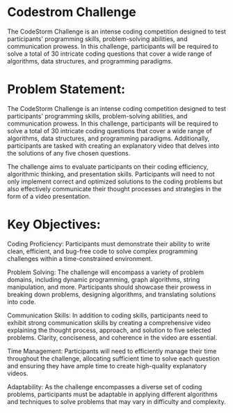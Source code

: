 # Codestrom Challenge
The CodeStorm Challenge is an intense coding competition designed to test participants' programming skills, problem-solving abilities, and communication prowess. In this challenge, participants will be required to solve a total of 30 intricate coding questions that cover a wide range of algorithms, data structures, and programming paradigms.

# Problem Statement:
The CodeStorm Challenge is an intense coding competition designed to test participants' programming skills, problem-solving abilities, and communication prowess. In this challenge, participants will be required to solve a total of 30 intricate coding questions that cover a wide range of algorithms, data structures, and programming paradigms. Additionally, participants are tasked with creating an explanatory video that delves into the solutions of any five chosen questions.

The challenge aims to evaluate participants on their coding efficiency, algorithmic thinking, and presentation skills. Participants will need to not only implement correct and optimized solutions to the coding problems but also effectively communicate their thought processes and strategies in the form of a video presentation.

# Key Objectives:

Coding Proficiency: Participants must demonstrate their ability to write clean, efficient, and bug-free code to solve complex programming challenges within a time-constrained environment.

Problem Solving: The challenge will encompass a variety of problem domains, including dynamic programming, graph algorithms, string manipulation, and more. Participants should showcase their prowess in breaking down problems, designing algorithms, and translating solutions into code.

Communication Skills: In addition to coding skills, participants need to exhibit strong communication skills by creating a comprehensive video explaining the thought process, approach, and solution to five selected problems. Clarity, conciseness, and coherence in the video are essential.

Time Management: Participants will need to efficiently manage their time throughout the challenge, allocating sufficient time to solve each question and ensuring they have ample time to create high-quality explanatory videos.

Adaptability: As the challenge encompasses a diverse set of coding problems, participants must be adaptable in applying different algorithms and techniques to solve problems that may vary in difficulty and complexity.
